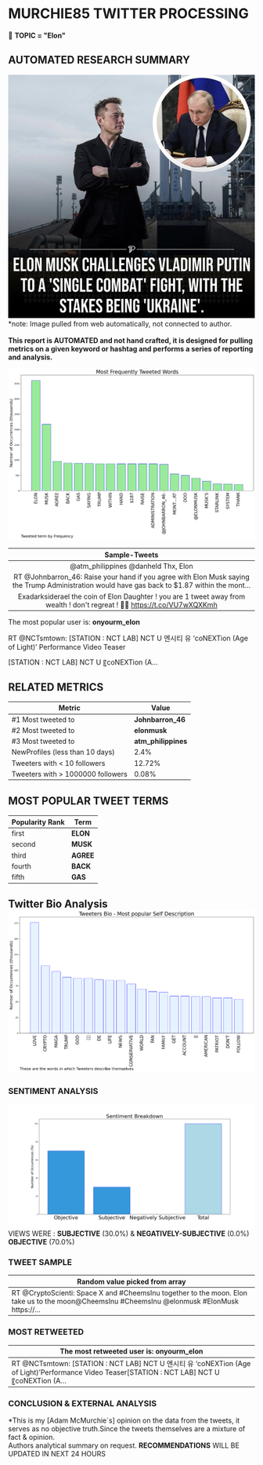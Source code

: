 # MURCHIE85 TWITTER PROCESSING 
&#x1F34E; **TOPIC = "Elon"**

## AUTOMATED RESEARCH SUMMARY

![image](assets/2022-03-19hashtagImage.png)*note: Image pulled from web automatically, not connected to author.
<br></br>
<b> This report is AUTOMATED and not hand crafted, it is designed for pulling metrics on a given keyword or hashtag and performs a series of reporting and analysis.</b>



![image](assets/2022-03-19TWEETS.png)



|                **Sample-Tweets**        |
| :-------------: |
| @atm_philippines @danheld Thx, Elon |
| RT @Johnbarron_46: Raise your hand if you agree with Elon Musk saying the Trump Administration would have gas back to $1.87 within the mont… |
| Exadarksiderael the coin of Elon Daughter ! you are 1 tweet away from wealth ! don't regreat ! 👀👀 https://t.co/VU7wXQXKmh |

The most popular user is: **onyourm_elon**
<div class="alert alert-block alert-danger"> RT @NCTsmtown: [STATION : NCT LAB] NCT U 엔시티 유 ‘coNEXTion (Age of Light)’
Performance Video Teaser

[STATION : NCT LAB] NCT U 〖coNEXTion (A…</div>

## RELATED METRICS<br>
| Metric | Value |
| ------------- | ------------- |
| #1 Most tweeted to  | **Johnbarron_46** |
| #2 Most tweeted to  | **elonmusk** |
| #3 Most tweeted to  | **atm_philippines** |
| NewProfiles (less than 10 days) | 2.4%  |
| Tweeters with < 10 followers  | 12.72%|
| Tweeters with > 1000000 followers  | 0.08%  |



## MOST POPULAR TWEET TERMS 


| Popularity Rank  | Term |
| ------------- | ------------- |
| first  | **ELON**  |
| second  | **MUSK**  |
| third  | **AGREE** |
| fourth  | **BACK**  |
| fifth  | **GAS**  |


## Twitter Bio Analysis![image](assets/2022-03-19BIO.png)
### SENTIMENT ANALYSIS
![image](assets/2022-03-19sentiment.png)
VIEWS WERE : **SUBJECTIVE**  (30.0%) & **NEGATIVELY-SUBJECTIVE** (0.0%) **OBJECTIVE** (70.0%)

### TWEET SAMPLE 
| Random value picked from array |
| ------------- |
|RT @CryptoScienti: Space X and #CheemsInu together to the moon. Elon take us to the moon@CheemsInu #CheemsInu @elonmusk #ElonMusk https://… |

### MOST RETWEETED 

| The most retweeted user is: **onyourm_elon**  |
| ------------- |
| RT @NCTsmtown: [STATION : NCT LAB] NCT U 엔시티 유 ‘coNEXTion (Age of Light)’Performance Video Teaser[STATION : NCT LAB] NCT U 〖coNEXTion (A… |

### CONCLUSION & EXTERNAL ANALYSIS

*This is my [Adam McMurchie`s] opinion on the data from the tweets, it serves as no objective truth.Since the tweets themselves are a mixture of fact & opinion.<br>
Authors analytical summary on request.
**RECOMMENDATIONS** WILL BE UPDATED IN NEXT  24 HOURS <br>